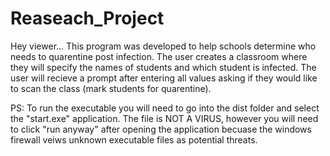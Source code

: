 # Reaseach_Project

Hey viewer...
This program was developed to help schools determine who needs to quarentine post infection.
The user creates a classroom where they will specify the names of students and which student is infected.
The user will recieve a prompt after entering all values asking if they would like to scan the class (mark students for quarentine).

PS: To run the executable you will need to go into the dist folder and select the "start.exe" application.
The file is NOT A VIRUS, however you will need to click "run anyway" after opening the application becuase the windows firewall veiws unknown executable files as potential threats.
